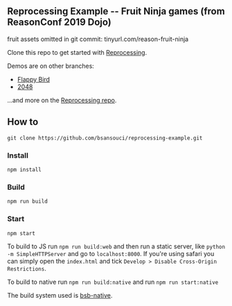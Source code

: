 Reprocessing Example -- Fruit Ninja games (from ReasonConf 2019 Dojo)
---

fruit assets omitted in git commit: tinyurl.com/reason-fruit-ninja

Clone this repo to get started with [Reprocessing](https://github.com/schmavery/reprocessing).

Demos are on other branches:

- [Flappy Bird](https://github.com/bsansouci/reprocessing-example/tree/livestream-flappybird)
- [2048](https://github.com/bsansouci/reprocessing-example/tree/2048)

...and more on the [Reprocessing repo](https://github.com/schmavery/reprocessing#projects-using-reprocessing).

## How to
```
git clone https://github.com/bsansouci/reprocessing-example.git
```

### Install

```
npm install
```

### Build
```
npm run build
```

### Start
```
npm start
```

To build to JS run `npm run build:web` and then run a static server, like `python -m SimpleHTTPServer` and go to `localhost:8000`. If you're using safari you can simply open the `index.html` and tick `Develop > Disable Cross-Origin Restrictions`.

To build to native run `npm run build:native` and run `npm run start:native`

The build system used is [bsb-native](https://github.com/bsansouci/bucklescript).
